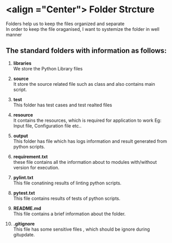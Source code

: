 # <align ="Center"> Folder Strcture


Folders help us to keep the files organized and separate <br />
In order to keep the file oraganised, I want to systemize the folder in well manner <br />

## The standard folders with information as follows: 

1. **libraries** <br/>
	We store the Python Library files
	
2. **source** <br />
	It store the source related file such as class and also contains main script.
	
3. **test** <br />
	This folder has test cases and test realted files
	
4. **resource** <br />
	It contains the resources, which is required for application to work Eg: Input file, Configuration file etc..
	
5. **output** <br />
	This folder has file which has logs information and result generated from python scripts.
	
6. **requirement.txt** <br /> 
	these file contains all the information about to modules with/without version for execution.

7. **pylint.txt** <br />
	This file conatining results of linting python scripts.

8. **pytest.txt** <br />
	This file contains results of tests of python scripts. 

9. **README.md** <br />
	This file contains a brief information about the folder.

10. **.gitignore** <br />
	This file has some sensitive files , which should be ignore during gitupdate.


